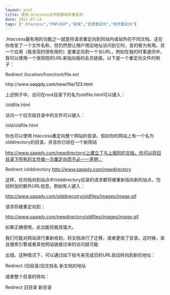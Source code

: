 ```yaml
---
layout: post
title: 使用.htaccess文件配置网页重定向		
date: 2011-07-13
tags: [".htaccess","PHP/ASP","前端","目录重定向","网页重定向"]
---
```


.htaccess最有用的功能之一就是将请求重定向到同站内或站外的不同文档。这在你改变了一个文件名称，但仍然想让用户用旧地址访问到它时，变的极为有用。另一个应用（我发现的很有用的）是重定向到一个长URL，例如在我的时事通讯中，我可以使用一个很简短的URL来指向我的会员链接。以下是一个重定向文件的例子：

Redirect /location/from/root/file.ext

http://www.<span style="color: #000000;">saqqdy.com/new/file/123.html

上述例子中，访问在root目录下的名为oldfile.html可以键入：

/oldfile.html

访问一个旧次级目录中的文件可以键入：

/old/oldfile.html

你也可以使用.htaccess重定向整个网站的目录。假如你的网站上有一个名为olddirectory的目录，并且你已经在一个新网站

http://www.saqqdy.com/newdirectory/上建立了与上相同的文档，你可以将旧目录下所有的文件做一次重定向而不必一一声明：

Redirect /olddirectory http://www.saqqdy.com/newdirectory

这样，任何指向到站点中/olddirectory目录的请求都将被重新指向新的站点，包括附加的额外URL信息。例如有人键入：

http://www.saqqdy.com/olddirecotry/oldfiles/images/image.gif

请求将被重定向到：

http://www.saqqdy.com/newdirectory/oldfiles/images/image.gif

如果正确使用，此功能将极其强大。

我们可能对网站进行重新规划，将文档进行了迁移，或者更改了目录。这时候，来自搜索引擎或者其他网站链接过来的访问就可能

出错。这种情况下，可以通过如下指令来完成旧的URL自动转向到新的地址：

Redirect /旧目录/旧文档名 新文档的地址

或者整个目录的转向：

Redirect 旧目录 新目录		